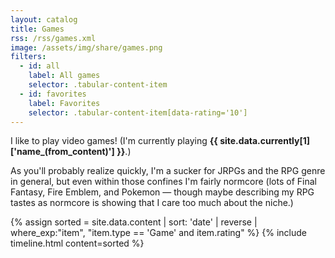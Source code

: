```yaml
---
layout: catalog
title: Games
rss: /rss/games.xml
image: /assets/img/share/games.png
filters:
  - id: all
    label: All games
    selector: .tabular-content-item
  - id: favorites
    label: Favorites
    selector: .tabular-content-item[data-rating='10']
---
```


I like to play video games! (I'm currently playing <strong>{{ site.data.currently[1]['name_(from_content)'] }}</strong>.)

As you'll probably realize quickly, I'm a sucker for JRPGs and the RPG genre in general,
but even within those confines I'm fairly normcore (lots of Final Fantasy, Fire Emblem, 
and Pokemon — though maybe describing my RPG tastes as normcore is showing that I care
too much about the niche.)

{% assign sorted = site.data.content | sort: 'date' | reverse | where_exp:"item", "item.type == 'Game' and item.rating" %}
{% include timeline.html content=sorted %}